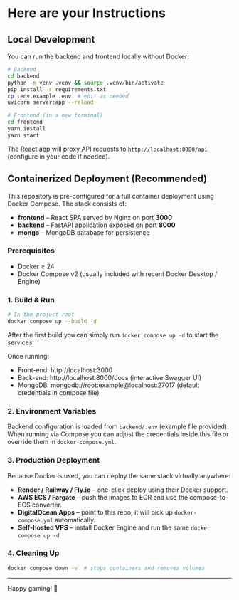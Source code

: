 # Here are your Instructions

## Local Development

You can run the backend and frontend locally without Docker:

```bash
# Backend
cd backend
python -m venv .venv && source .venv/bin/activate
pip install -r requirements.txt
cp .env.example .env  # edit as needed
uvicorn server:app --reload
```

```bash
# Frontend (in a new terminal)
cd frontend
yarn install
yarn start
```

The React app will proxy API requests to `http://localhost:8000/api` (configure in your code if needed).

## Containerized Deployment (Recommended)

This repository is pre-configured for a full container deployment using Docker Compose. The stack consists of:

* **frontend** – React SPA served by Nginx on port **3000**
* **backend** – FastAPI application exposed on port **8000**
* **mongo** – MongoDB database for persistence

### Prerequisites

* Docker ≥ 24
* Docker Compose v2 (usually included with recent Docker Desktop / Engine)

### 1. Build & Run

```bash
# In the project root
docker compose up --build -d
```

After the first build you can simply run `docker compose up -d` to start the services.

Once running:

* Front-end: http://localhost:3000
* Back-end: http://localhost:8000/docs (interactive Swagger UI)
* MongoDB: mongodb://root:example@localhost:27017 (default credentials in compose file)

### 2. Environment Variables

Backend configuration is loaded from `backend/.env` (example file provided). When running via Compose you can adjust the credentials inside this file or override them in `docker-compose.yml`.

### 3. Production Deployment

Because Docker is used, you can deploy the same stack virtually anywhere:

* **Render / Railway / Fly.io** – one-click deploy using their Docker support.
* **AWS ECS / Fargate** – push the images to ECR and use the compose-to-ECS converter.
* **DigitalOcean Apps** – point to this repo; it will pick up `docker-compose.yml` automatically.
* **Self-hosted VPS** – install Docker Engine and run the same `docker compose up -d`.

### 4. Cleaning Up

```bash
docker compose down -v  # stops containers and removes volumes
```

---

Happy gaming! 🚀
